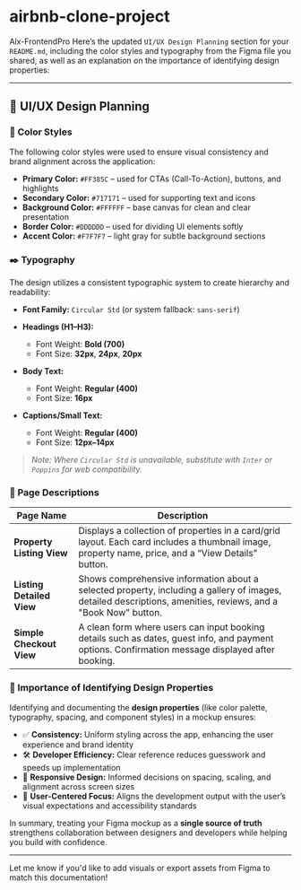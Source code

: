 # airbnb-clone-project

Alx-FrontendPro
Here’s the updated `UI/UX Design Planning` section for your `README.md`, including the color styles and typography from the Figma file you shared, as well as an explanation on the importance of identifying design properties:

---

## 🧩 UI/UX Design Planning

### 🎨 Color Styles

The following color styles were used to ensure visual consistency and brand alignment across the application:

- **Primary Color:** `#FF385C` – used for CTAs (Call-To-Action), buttons, and highlights
- **Secondary Color:** `#717171` – used for supporting text and icons
- **Background Color:** `#FFFFFF` – base canvas for clean and clear presentation
- **Border Color:** `#DDDDDD` – used for dividing UI elements softly
- **Accent Color:** `#F7F7F7` – light gray for subtle background sections

### ✒️ Typography

The design utilizes a consistent typographic system to create hierarchy and readability:

- **Font Family:** `Circular Std` (or system fallback: `sans-serif`)
- **Headings (H1–H3):**

  - Font Weight: **Bold (700)**
  - Font Size: **32px**, **24px**, **20px**

- **Body Text:**

  - Font Weight: **Regular (400)**
  - Font Size: **16px**

- **Captions/Small Text:**

  - Font Weight: **Regular (400)**
  - Font Size: **12px–14px**

> _Note: Where `Circular Std` is unavailable, substitute with `Inter` or `Poppins` for web compatibility._

### 📄 Page Descriptions

| Page Name                 | Description                                                                                                                                                   |
| ------------------------- | ------------------------------------------------------------------------------------------------------------------------------------------------------------- |
| **Property Listing View** | Displays a collection of properties in a card/grid layout. Each card includes a thumbnail image, property name, price, and a “View Details” button.           |
| **Listing Detailed View** | Shows comprehensive information about a selected property, including a gallery of images, detailed descriptions, amenities, reviews, and a "Book Now" button. |
| **Simple Checkout View**  | A clean form where users can input booking details such as dates, guest info, and payment options. Confirmation message displayed after booking.              |

### 🧠 Importance of Identifying Design Properties

Identifying and documenting the **design properties** (like color palette, typography, spacing, and component styles) in a mockup ensures:

- ✅ **Consistency:** Uniform styling across the app, enhancing the user experience and brand identity
- 🛠️ **Developer Efficiency:** Clear reference reduces guesswork and speeds up implementation
- 📱 **Responsive Design:** Informed decisions on spacing, scaling, and alignment across screen sizes
- 🎯 **User-Centered Focus:** Aligns the development output with the user’s visual expectations and accessibility standards

In summary, treating your Figma mockup as a **single source of truth** strengthens collaboration between designers and developers while helping you build with confidence.

---

Let me know if you'd like to add visuals or export assets from Figma to match this documentation!

